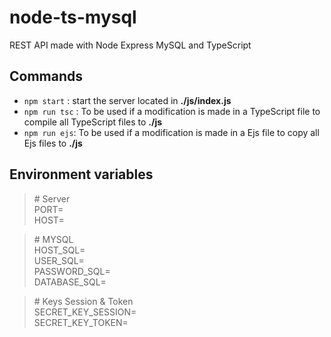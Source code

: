 # node-ts-mysql

REST API made with Node Express MySQL and TypeScript

## Commands

* ``npm start`` : start the server located in **./js/index.js**
* ``npm run tsc`` : To be used if a modification is made in a TypeScript file to compile all TypeScript files to **./js**
* ``npm run ejs``: To be used if a modification is made in a Ejs file to copy all Ejs files to **./js**

## Environment variables

> \# Server  
PORT=  
HOST=  

> \# MYSQL  
HOST_SQL=  
USER_SQL=  
PASSWORD_SQL=  
DATABASE_SQL=  

> \# Keys Session & Token  
SECRET_KEY_SESSION=  
SECRET_KEY_TOKEN=  